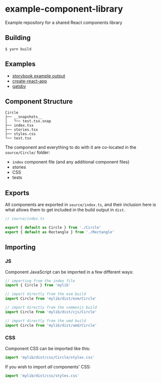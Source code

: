 # example-component-library

Example repository for a shared React components library

## Building

```
$ yarn build
```

## Examples
* [storybook example output](https://rpearce.github.io/example-component-library/)
* [create-react-app](./examples/create-react-app)
* [gatsby](./examples/gatsby)

## Component Structure

```
Circle
├── __snapshots__
│   └── test.tsx.snap
├── index.tsx
├── stories.tsx
├── styles.css
└── test.tsx
```

The component and everything to do with it are co-located in the
`source/Circle/` folder:
* `index` component file (and any additional component files)
* stories
* CSS
* tests

## Exports
All components are exported in `source/index.ts`, and their inclusion here is
what allows them to get included in the build output in `dist`.

```js
// source/index.ts

export { default as Circle } from './Circle'
export { default as Rectangle } from './Rectangle'
```

## Importing

### JS
Component JavaScript can be imported in a few different ways:

```js
// importing from the index file
import { Circle } from 'mylib'

// import directly from the esm build
import Circle from 'mylib/dist/esm/Circle'

// import directly from the commonjs build
import Circle from 'mylib/dist/cjs/Circle'

// import directly from the umd build
import Circle from 'mylib/dist/umd/Circle'
```

### CSS
Component CSS can be imported like this:

```js
import 'mylib/dist/css/Circle/styles.css'
```

If you wish to import _all_ components' CSS:

```js
import 'mylib/dist/css/styles.css'
```
